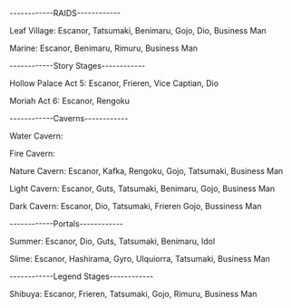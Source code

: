 
------------RAIDS------------

Leaf Village: Escanor, Tatsumaki, Benimaru, Gojo, Dio, Business Man

Marine: Escanor, Benimaru, Rimuru, Business Man

------------Story Stages------------

Hollow Palace Act 5: Escanor, Frieren, Vice Captian, Dio

Moriah Act 6: Escanor, Rengoku 

------------Caverns------------

Water Cavern: 

Fire Cavern:

Nature Cavern: Escanor, Kafka, Rengoku, Gojo, Tatsumaki, Business Man

Light Cavern: Escanor, Guts, Tatsumaki, Benimaru, Gojo, Business Man 

Dark Cavern: Escanor, Dio, Tatsumaki, Frieren Gojo, Bussiness Man

------------Portals------------

Summer: Escanor, Dio, Guts, Tatsumaki, Benimaru, Idol 

Slime: Escanor, Hashirama, Gyro, Ulquiorra, Tatsumaki, Business Man 

------------Legend Stages------------

Shibuya: Escanor, Frieren, Tatsumaki, Gojo, Rimuru, Business Man

